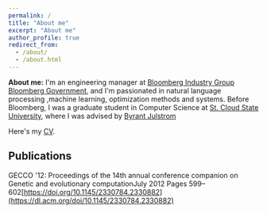 ```yaml
---
permalink: /
title: "About me"
excerpt: "About me"
author_profile: true
redirect_from:
  - /about/
  - /about.html
---
```


**About me:** I'm an engineering manager at [Bloomberg Industry
Group](https://www.bloombergindustry.com/) [Bloomberg
Government](https://www.bgov.com/), and I'm passionated in natural language
processing ,machine learning, optimization methods and systems. Before
Bloomberg, I was a graduate student in Computer Science at [St. Cloud State
University](https://www.stcloudstate.edu/), where I was advised by [Byrant
Julstrom](https://web.stcloudstate.edu/bajulstrom/)

Here's my [CV](http://senyan.github.io/sen.han/files/Resume.pdf).


## Publications

GECCO '12: Proceedings of the 14th annual conference companion on Genetic and
evolutionary computationJuly 2012 Pages
599–602[https://doi.org/10.1145/2330784.2330882](https://dl.acm.org/doi/10.1145/2330784.2330882)



